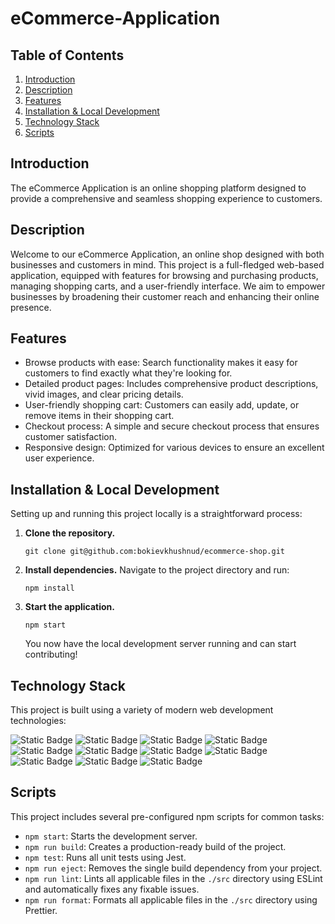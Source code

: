 # eCommerce-Application

## Table of Contents

1. [Introduction](#introduction)
2. [Description](#description)
3. [Features](#features)
4. [Installation & Local Development](#installation)
5. [Technology Stack](#technology-stack)
6. [Scripts](#scripts)

## Introduction

The eCommerce Application is an online shopping platform designed to provide a comprehensive and seamless shopping experience to customers.

## Description

Welcome to our eCommerce Application, an online shop designed with both businesses and customers in mind. This project is a full-fledged web-based application, equipped with features for browsing and purchasing products, managing shopping carts, and a user-friendly interface. We aim to empower businesses by broadening their customer reach and enhancing their online presence.

## Features

-   Browse products with ease: Search functionality makes it easy for customers to find exactly what they're looking for.
-   Detailed product pages: Includes comprehensive product descriptions, vivid images, and clear pricing details.
-   User-friendly shopping cart: Customers can easily add, update, or remove items in their shopping cart.
-   Checkout process: A simple and secure checkout process that ensures customer satisfaction.
-   Responsive design: Optimized for various devices to ensure an excellent user experience.

## Installation & Local Development

Setting up and running this project locally is a straightforward process:

1. **Clone the repository.**
    ```
    git clone git@github.com:bokievkhushnud/ecommerce-shop.git
    ```
2. **Install dependencies.**
   Navigate to the project directory and run:

    ```
    npm install
    ```

3. **Start the application.**
    ```
    npm start
    ```
    You now have the local development server running and can start contributing!

## Technology Stack

This project is built using a variety of modern web development technologies:

![Static Badge](https://img.shields.io/badge/HTML-maker?color=%23f07e33)
![Static Badge](https://img.shields.io/badge/CSS%2FSASS-maker?color=%23eb13aa)
![Static Badge](https://img.shields.io/badge/Javascript-maker?color=%231580fc)
![Static Badge](https://img.shields.io/badge/React%20JS-maker?color=%239212fc)
![Static Badge](https://img.shields.io/badge/Typescript-maker?color=%2333f043)
![Static Badge](https://img.shields.io/badge/Webpack-maker?color=%232d49a3)
![Static Badge](https://img.shields.io/badge/ESlint-maker?color=%231ec0c5)
![Static Badge](https://img.shields.io/badge/Prettier-maker?color=%23cc330d)
![Static Badge](https://img.shields.io/badge/Husky-maker?color=%23a5005b)
![Static Badge](https://img.shields.io/badge/CommerceTools-maker)
![Static Badge](https://img.shields.io/badge/Jest-maker?color=%23411142)

## Scripts

This project includes several pre-configured npm scripts for common tasks:

-   `npm start`: Starts the development server.
-   `npm run build`: Creates a production-ready build of the project.
-   `npm test`: Runs all unit tests using Jest.
-   `npm run eject`: Removes the single build dependency from your project.
-   `npm run lint`: Lints all applicable files in the `./src` directory using ESLint and automatically fixes any fixable issues.
-   `npm run format`: Formats all applicable files in the `./src` directory using Prettier.
